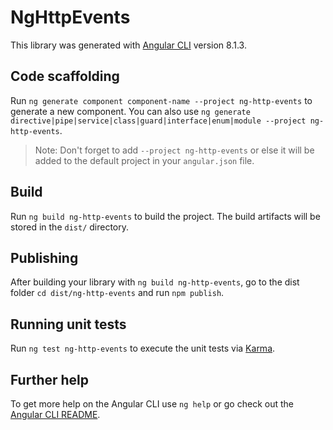 # NgHttpEvents

This library was generated with [Angular CLI](https://github.com/angular/angular-cli) version 8.1.3.

## Code scaffolding

Run `ng generate component component-name --project ng-http-events` to generate a new component. You can also use `ng generate directive|pipe|service|class|guard|interface|enum|module --project ng-http-events`.
> Note: Don't forget to add `--project ng-http-events` or else it will be added to the default project in your `angular.json` file. 

## Build

Run `ng build ng-http-events` to build the project. The build artifacts will be stored in the `dist/` directory.

## Publishing

After building your library with `ng build ng-http-events`, go to the dist folder `cd dist/ng-http-events` and run `npm publish`.

## Running unit tests

Run `ng test ng-http-events` to execute the unit tests via [Karma](https://karma-runner.github.io).

## Further help

To get more help on the Angular CLI use `ng help` or go check out the [Angular CLI README](https://github.com/angular/angular-cli/blob/master/README.md).
